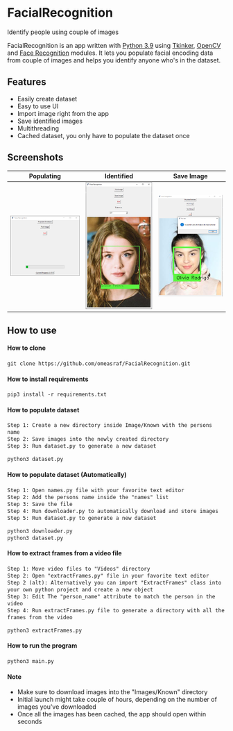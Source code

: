# FacialRecognition
Identify people using couple of images

FacialRecognition is an app written with [Python 3.9](https://www.python.org/) using [Tkinker](https://docs.python.org/3/library/tkinter.html), [OpenCV](https://opencv.org/) and [Face Recognition](https://github.com/ageitgey/face_recognition) modules. It lets you populate facial encoding data from couple of images and helps you identify anyone who's in the dataset.

## Features
* Easily create dataset
* Easy to use UI
* Import image right from the app
* Save identified images
* Multithreading
* Cached dataset, you only have to populate the dataset once

## Screenshots
| Populating | Identified | Save Image |
| --- | ----------- | ----------- |
| <img src="Screenshots/populating.PNG"> | <img src="Screenshots/matched.JPG"> | <img src="Screenshots/save.PNG"> |

## How to use

#### How to clone
```dsconfig
git clone https://github.com/omeasraf/FacialRecognition.git
```

#### How to install requirements
```dsconfig
pip3 install -r requirements.txt
```

#### How to populate dataset
```dsconfig
Step 1: Create a new directory inside Image/Known with the persons name
Step 2: Save images into the newly created directory
Step 3: Run dataset.py to generate a new dataset
```
```dsconfig
python3 dataset.py
```

#### How to populate dataset (Automatically)
```dsconfig
Step 1: Open names.py file with your favorite text editor
Step 2: Add the persons name inside the "names" list
Step 3: Save the file
Step 4: Run downloader.py to automatically download and store images
Step 5: Run dataset.py to generate a new dataset
```
```dsconfig
python3 downloader.py
python3 dataset.py
```

#### How to extract frames from a video file
```dsconfig
Step 1: Move video files to "Videos" directory
Step 2: Open "extractFrames.py" file in your favorite text editor
Step 2 (alt): Alternatively you can import "ExtractFrames" class into your own python project and create a new object
Step 3: Edit The "person_name" attribute to match the person in the video
Step 4: Run extractFrames.py file to generate a directory with all the frames from the video
```
```dsconfig
python3 extractFrames.py
```

#### How to run the program
```dsconfig
python3 main.py
```

#### Note
* Make sure to download images into the "Images/Known" directory
* Initial launch might take couple of hours, depending on the number of images you've downloaded
* Once all the images has been cached, the app should open within seconds
